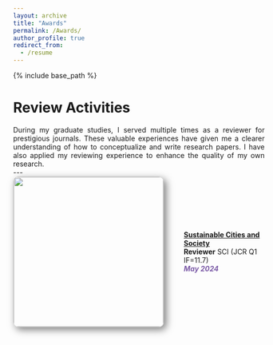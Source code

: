 ```yaml
---
layout: archive
title: "Awards"
permalink: /Awards/
author_profile: true
redirect_from:
  - /resume
---
```


{% include base_path %}

Review Activities
======
<div class="col-sm-9" style="display: flex; align-items: center; padding-left: 0px; text-align: justify;">
During my graduate studies, I served multiple times as a reviewer for prestigious journals. These valuable experiences have given me a clearer understanding of how to conceptualize and write research papers. I have also applied my reviewing experience to enhance the quality of my own research.
 </div>
---

<div class="pub-row" style="display: flex; align-items: center; flex-wrap: wrap; margin-bottom: 40px;">
  <div class="col-sm-3 abbr" style="flex: 0 0 300px; margin-right: 40px; padding-left: 0;">
    <img src="/images/SCS.png" class="teaser img-fluid z-depth-1" style="width: 300px; height: auto; box-shadow: 5px 5px 15px rgba(0,0,0,0.5); border: 1px solid #CCCCCC; border-radius: 10px;">
  </div>
  <div class="col-sm-9" style="flex: 1; padding-left: 0;">
    <div>
      <div class="title"><a href="https://www.sciencedirect.com/journal/sustainable-cities-and-society"><strong>Sustainable Cities and Society</strong></a></div>
    </div> 
    <div class="author"><strong>Reviewer</strong> SCI (JCR Q1 IF=11.7)</div>
    <strong><i style="color:#7b5aa6">May 2024</i></strong>
  </div>
</div>



